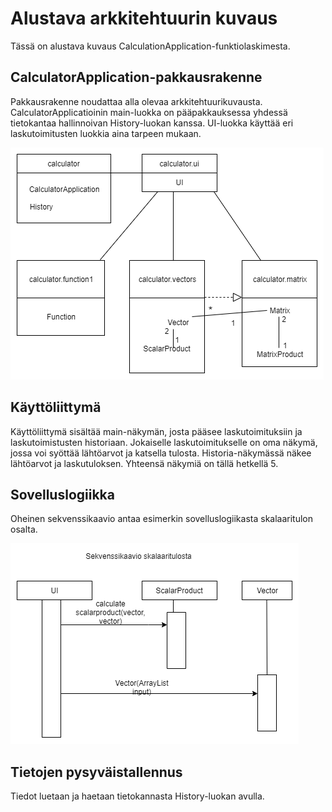 # Alustava arkkitehtuurin kuvaus

Tässä on alustava kuvaus CalculationApplication-funktiolaskimesta.

## CalculatorApplication-pakkausrakenne

Pakkausrakenne noudattaa alla olevaa arkkitehtuurikuvausta. CalculatorApplicatioinin main-luokka on pääpakkauksessa yhdessä tietokantaa hallinnoivan History-luokan kanssa. UI-luokka käyttää eri laskutoimitusten luokkia aina tarpeen mukaan.

![Pakkauskaario](https://github.com/att78/ot-harjoitustyo/blob/master/dokumentointi/Pakkauskaavio%20vko6.png)


## Käyttöliittymä

Käyttöliittymä sisältää main-näkymän, josta pääsee laskutoimituksiin ja laskutoimistusten historiaan. Jokaiselle laskutoimitukselle on oma näkymä, jossa voi syöttää lähtöarvot ja katsella tulosta. Historia-näkymässä näkee lähtöarvot ja laskutuloksen. Yhteensä näkymiä on tällä hetkellä 5.

## Sovelluslogiikka

Oheinen sekvenssikaavio antaa esimerkin sovelluslogiikasta skalaaritulon osalta.

![Sekvenssikaavio skalaaritulosta](https://github.com/att78/ot-harjoitustyo/blob/master/dokumentointi/Sekvenssikaavio%20skalaaritulosta%20(1).png)


## Tietojen pysyväistallennus

Tiedot luetaan ja haetaan tietokannasta History-luokan avulla.
